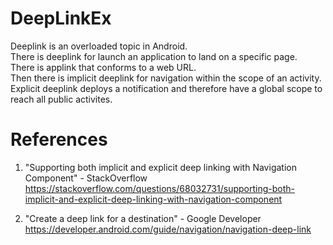 # DeepLinkEx

Deeplink is an overloaded topic in Android. \
There is deeplink for launch an application to land on a specific page. \
There is applink that conforms to a web URL. \
Then there is implicit deeplink for navigation within the scope of an activity. \
Explicit deeplink deploys a notification and therefore have a global scope to reach all public activites.

# References

1. "Supporting both implicit and explicit deep linking with Navigation Component" - StackOverflow
https://stackoverflow.com/questions/68032731/supporting-both-implicit-and-explicit-deep-linking-with-navigation-component

2. "Create a deep link for a destination" - Google Developer
https://developer.android.com/guide/navigation/navigation-deep-link
